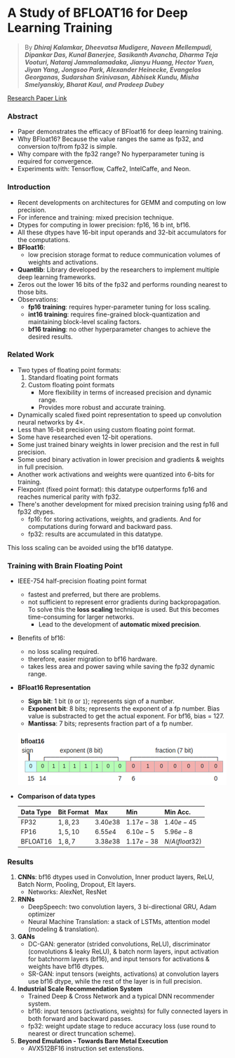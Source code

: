 # A Study of BFLOAT16 for Deep Learning Training

> By ***Dhiraj Kalamkar, Dheevatsa Mudigere, Naveen Mellempudi, Dipankar Das,
Kunal Banerjee, Sasikanth Avancha, Dharma Teja Vooturi, Nataraj Jammalamadaka,
Jianyu Huang, Hector Yuen, Jiyan Yang, Jongsoo Park, Alexander Heinecke,
Evangelos Georganas, Sudarshan Srinivasan, Abhisek Kundu,
Misha Smelyanskiy, Bharat Kaul, and Pradeep Dubey***

[Research Paper Link](https://arxiv.org/abs/1905.12322)

### Abstract
- Paper demonstrates the efficacy of BFloat16 for deep learning training.
- Why BFloat16? Because the value ranges the same as fp32, and conversion to/from fp32 is simple.
- Why compare with the fp32 range? No hyperparameter tuning is required for convergence.
- Experiments with: Tensorflow, Caffe2, IntelCaffe, and Neon.

### Introduction
- Recent developments on architectures for GEMM and computing on low precision.
- For inference and training: mixed precision technique.
- Dtypes for computing in lower precision: fp16, $16$ b int, bf16.
- All these dtypes have $16$-bit input operands and $32$-bit accumulators for the computations.
- **BFloat16**:
    - low precision storage format to reduce communication volumes of weights and activations.
- **Quantlib**: Library developed by the researchers to implement multiple deep learning frameworks.
- Zeros out the lower $16$ bits of the fp32 and performs rounding nearest to those bits.
- Observations:
    - **fp16 training**: requires hyper-parameter tuning for loss scaling.
    - **int16 training**:  requires fine-grained block-quantization and maintaining block-level scaling factors.
    - **bf16 training**: no other hyperparameter changes to achieve the desired results.

### Related Work
- Two types of floating point formats:
    1. Standard floating point formats
    2. Custom floating point formats
        - More flexibility in terms of increased precision and dynamic range.
        - Provides more robust and accurate training.
- Dynamically scaled fixed point representation to speed up convolution neural networks by $4×$.
- Less than 16-bit precision using custom floating point format.
- Some have researched even $12$-bit operations.
- Some just trained binary weights in lower precision and the rest in full precision.
- Some used binary activation in lower precision and gradients & weights in full precision.
- Another work activations and weights were quantized into $6$-bits for training.
- Flexpoint (fixed point format): this datatype outperforms fp16 and reaches numerical parity with fp32.
- There's another development for mixed precision training using fp16 and fp32 dtypes.
    - fp16: for storing activations, weights, and gradients. And for computations during forward and backward pass.
    - fp32: results are accumulated in this datatype.

This loss scaling can be avoided using the bf16 datatype.

### Training with Brain Floating Point
- IEEE-754 half-precision floating point format
    - fastest and preferred, but there are problems.
    - not sufficient to represent error gradients during backpropagation. To solve this the **loss scaling** technique is used. But this becomes time-consuming for larger networks.
        - Lead to the development of **automatic mixed precision**.
- Benefits of bf16:
    - no loss scaling required.
    - therefore, easier migration to bf16 hardware.
    - takes less area and power saving while saving the fp32 dynamic range.
- **BFloat16 Representation**
    - **Sign bit**: $1$ bit (`0` or `1`); represents sign of a number.
    - **Exponent bit**: $8$ bits; represents the exponent of a fp number. Bias value is substracted to get the actual exponent. For bf16, bias = $127$.
    - **Mantissa**: $7$ bits; represents fraction part of a fp number.

  ![bfloat16 representation](images/bf16.png)

- **Comparison of data types**

    | Data Type |  Bit Format  |  Max             |  Min             |  Min Acc.      |
    |------------|--------------|------------------|------------------|----------------|
    | FP32       | $1, 8, 23$   | $3.40e38$        | $1.17e−38$       | $1.40e−45$     |
    | FP16       | $1, 5, 10$   | $6.55e4$         | $6.10e−5$        | $5.96e−8$      |
    | BFLOAT16   | $1, 8, 7$    | $3.38e38$        | $1.17e−38$       | $N/A (float32)$|

### Results
1. **CNNs**: bf16 dtypes used in Convolution, Inner product layers, ReLU, Batch Norm, Pooling, Dropout, Elt layers.
    - Networks: AlexNet, ResNet
2. **RNNs**
    - DeepSpeech: two convolution layers, $3$ bi-directional GRU, Adam optimizer
    - Neural Machine Translation: a stack of LSTMs, attention model (modeling & translation).
3. **GANs**
    - DC-GAN: generator (strided convolutions, ReLU), discriminator (convolutions & leaky ReLU), & batch norm layers, input activation for batchnorm layers (bf16), and input tensors for activations & weights have bf16 dtypes.
    - SR-GAN: input tensors (weights, activations) at convolution layers use bf16 dtype, while the rest of the layer is in full precision.
4. **Industrial Scale Recommendation System**
    - Trained Deep & Cross Network and a typical DNN recommender system.
    - bf16: input tensors (activations, weights) for fully connected layers in both forward and backward passes.
    - fp32: weight update stage to reduce accuracy loss (use round to nearest or direct truncation scheme).
5. **Beyond Emulation - Towards Bare Metal Execution**
    - AVX512BF16 instruction set extenstions.
